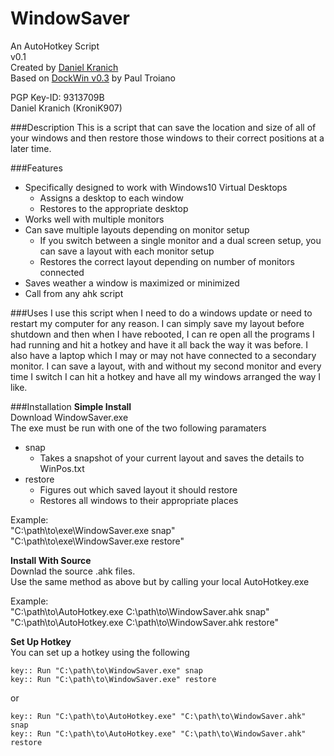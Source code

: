 # WindowSaver
An AutoHotkey Script  
v0.1  
Created by [Daniel Kranich](https://github.com/KroniK907)  
Based on [DockWin v0.3](https://autohotkey.com/board/topic/112113-dockwin-storerecall-window-positions/) by Paul Troiano  

PGP Key-ID: 9313709B  
Daniel Kranich (KroniK907)

###Description
This is a script that can save the location and size of all of your windows and then restore those windows to their correct positions at a later time.

###Features
- Specifically designed to work with Windows10 Virtual Desktops
  - Assigns a desktop to each window
  - Restores to the appropriate desktop
- Works well with multiple monitors
- Can save multiple layouts depending on monitor setup
  - If you switch between a single monitor and a dual screen setup, you can save a layout with each monitor setup
  - Restores the correct layout depending on number of monitors connected
- Saves weather a window is maximized or minimized
- Call from any ahk script

###Uses
I use this script when I need to do a windows update or need to restart my computer for any reason. I can simply save my layout before shutdown and then when I have rebooted, I can re open all the programs I had running and hit a hotkey and have it all back the way it was before. I also have a laptop which I may or may not have connected to a secondary monitor. I can save a layout, with and without my second monitor and every time I switch I can hit a hotkey and have all my windows arranged the way I like. 

###Installation
**Simple Install**  
Download WindowSaver.exe  
The exe must be run with one of the two following paramaters  

- snap
  - Takes a snapshot of your current layout and saves the details to WinPos.txt
- restore
  - Figures out which saved layout it should restore
  - Restores all windows to their appropriate places

Example:  
"C:\path\to\exe\WindowSaver.exe snap"   
"C:\path\to\exe\WindowSaver.exe restore"

**Install With Source**  
Downlad the source .ahk files.  
Use the same method as above but by calling your local AutoHotkey.exe  

Example:  
"C:\path\to\AutoHotkey.exe C:\path\to\WindowSaver.ahk snap"  
"C:\path\to\AutoHotkey.exe C:\path\to\WindowSaver.ahk restore"  

**Set Up Hotkey**  
You can set up a hotkey using the following

    key:: Run "C:\path\to\WindowSaver.exe" snap
    key:: Run "C:\path\to\WindowSaver.exe" restore
    
or
  
    key:: Run "C:\path\to\AutoHotkey.exe" "C:\path\to\WindowSaver.ahk" snap
    key:: Run "C:\path\to\AutoHotkey.exe" "C:\path\to\WindowSaver.ahk" restore
